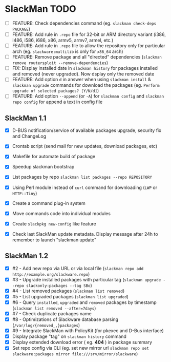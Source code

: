 # SlackMan TODO

 - [ ] FEATURE: Check dependencies command (eg. `slackman check-deps PACKAGE`)
 - [ ] FEATURE: Add rule in `.repo` file for 32-bit or ARM directory variant (i386, i486, i586, i686, x86, armv5, armv7, armel, etc.)
 - [ ] FEATURE: Add rule in `.repo` file to allow the repository only for particular arch (eg. `slackware:multilib` is only for `x86_64` arch)
 - [ ] FEATURE: Remove package and all "directed" dependencies (`slackman remove routersploit --remove-dependencies`)
 - [ ] FIX: Display installed date in `slackman history` for packages installed and removed (never upgraded). Now dsplay only the removed date
 - [ ] FEATURE: Add option `d` in answer when using `slackman install` & `slackman upgrade` commands for download the packages (eg. `Perform upgrade of selected packages? [Y/N/d]`)
 - [ ] FEATURE: Add option `--append` (or `-A`) for `slackman config` and `slackman repo config` for append a text in config file

## SlackMan 1.1

 - [x] D-BUS notification/service of available packages upgrade, security fix and ChangeLog
 - [x] Crontab script (send mail for new updates, download packages, etc)
 - [x] Makefile for automate build of package
 - [x] Speedup slackman bootstrap
 - [x] List packages by repo `slackman list packages --repo REPOSITORY`
 - [x] Using Perl module instead of `curl` command for downloading (`LWP` or `HTTP::Tiny`)
 - [x] Create a command plug-in system
 - [x] Move commands code into individual modules
 - [x] Create `slackpkg new-config` like feature
 - [x] Check last SlackMan update metadata. Display message after 24h to remember to launch "slackman update"


## SlackMan 1.2

 - [x] #2 - Add new repo via URL or via local file (`slackman repo add http://example.org/slackware.repo`)
 - [x] #3 - Upgrade installed packages with particular tag (`slackman upgrade --repo slackonly:packages --tag SBo`)
 - [x] #4 - List removed packages (`slackman list removed`)
 - [x] #5 - List upgraded packages (`slackman list upgraded`)
 - [x] #6 - Query `installed`, `upgraded` and `removed` packages by timestamp (`slackman list removed --after=7days`)
 - [x] #7 - Check duplicate packages name
 - [x] #8 - Optimizations of Slackware database parsing (`/var/log/{removed_,}packages`)
 - [x] #9 - Integrate SlackMan with PolicyKit (for pkexec and D-Bus interface)
 - [x] Display package "tag" on `slackman history` command
 - [x] Display extended download error ( eg. **404** ) in package summary
 - [x] Set repo config via CLI (eg. set new mirror url `slackman repo set slackware:packages mirror file:///srv/mirror/slackware`)
